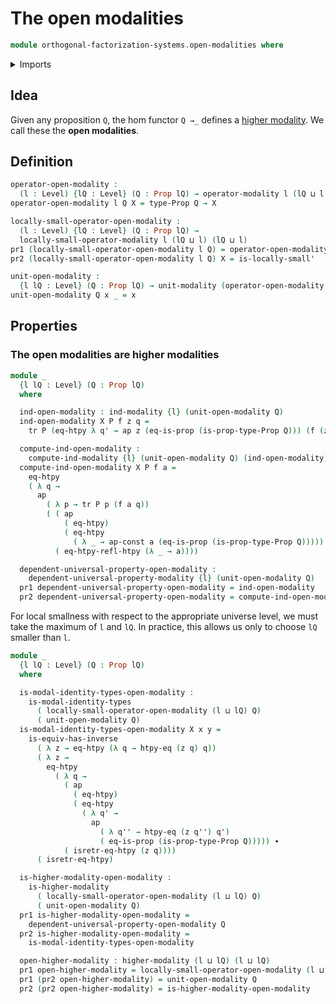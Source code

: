 # The open modalities

```agda
module orthogonal-factorization-systems.open-modalities where
```

<details><summary>Imports</summary>

```agda
open import foundation.dependent-pair-types
open import foundation.equivalences
open import foundation.function-extensionality
open import foundation.identity-types
open import foundation.locally-small-types
open import foundation.propositions
open import foundation.universe-levels

open import orthogonal-factorization-systems.higher-modalities
open import orthogonal-factorization-systems.modal-operators
```

</details>

## Idea

Given any proposition `Q`, the hom functor `Q →_` defines a
[higher modality](orthogonal-factorization-systems.higher-modalities.md). We
call these the **open modalities**.

## Definition

```agda
operator-open-modality :
  (l : Level) {lQ : Level} (Q : Prop lQ) → operator-modality l (lQ ⊔ l)
operator-open-modality l Q X = type-Prop Q → X

locally-small-operator-open-modality :
  (l : Level) {lQ : Level} (Q : Prop lQ) →
  locally-small-operator-modality l (lQ ⊔ l) (lQ ⊔ l)
pr1 (locally-small-operator-open-modality l Q) = operator-open-modality l Q
pr2 (locally-small-operator-open-modality l Q) X = is-locally-small'

unit-open-modality :
  {l lQ : Level} (Q : Prop lQ) → unit-modality (operator-open-modality l Q)
unit-open-modality Q x _ = x
```

## Properties

### The open modalities are higher modalities

```agda
module _
  {l lQ : Level} (Q : Prop lQ)
  where

  ind-open-modality : ind-modality {l} (unit-open-modality Q)
  ind-open-modality X P f z q =
    tr P (eq-htpy λ q' → ap z (eq-is-prop (is-prop-type-Prop Q))) (f (z q) q)

  compute-ind-open-modality :
    compute-ind-modality {l} (unit-open-modality Q) (ind-open-modality)
  compute-ind-open-modality X P f a =
    eq-htpy
    ( λ q →
      ap
        ( λ p → tr P p (f a q))
        ( ( ap
            ( eq-htpy)
            ( eq-htpy
              ( λ _ → ap-const a (eq-is-prop (is-prop-type-Prop Q))))) ∙
          ( eq-htpy-refl-htpy (λ _ → a))))

  dependent-universal-property-open-modality :
    dependent-universal-property-modality {l} (unit-open-modality Q)
  pr1 dependent-universal-property-open-modality = ind-open-modality
  pr2 dependent-universal-property-open-modality = compute-ind-open-modality
```

For local smallness with respect to the appropriate universe level, we must take
the maximum of `l` and `lQ`. In practice, this allows us only to choose `lQ`
smaller than `l`.

```agda
module _
  {l lQ : Level} (Q : Prop lQ)
  where

  is-modal-identity-types-open-modality :
    is-modal-identity-types
      ( locally-small-operator-open-modality (l ⊔ lQ) Q)
      ( unit-open-modality Q)
  is-modal-identity-types-open-modality X x y =
    is-equiv-has-inverse
      ( λ z → eq-htpy (λ q → htpy-eq (z q) q))
      ( λ z →
        eq-htpy
          ( λ q →
            ( ap
              ( eq-htpy)
              ( eq-htpy
                ( λ q' →
                  ap
                    ( λ q'' → htpy-eq (z q'') q')
                    ( eq-is-prop (is-prop-type-Prop Q))))) ∙
            ( isretr-eq-htpy (z q))))
      ( isretr-eq-htpy)

  is-higher-modality-open-modality :
    is-higher-modality
      ( locally-small-operator-open-modality (l ⊔ lQ) Q)
      ( unit-open-modality Q)
  pr1 is-higher-modality-open-modality =
    dependent-universal-property-open-modality Q
  pr2 is-higher-modality-open-modality =
    is-modal-identity-types-open-modality

  open-higher-modality : higher-modality (l ⊔ lQ) (l ⊔ lQ)
  pr1 open-higher-modality = locally-small-operator-open-modality (l ⊔ lQ) Q
  pr1 (pr2 open-higher-modality) = unit-open-modality Q
  pr2 (pr2 open-higher-modality) = is-higher-modality-open-modality
```

